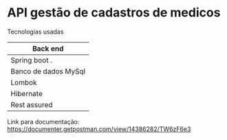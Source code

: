 # API gestão de cadastros de medicos


<p>
Tecnologias usadas
</p>


Back end  |
------------ |
Spring boot . |
Banco de dados MySql |
Lombok |
Hibernate |
Rest assured |

Link para documentação: https://documenter.getpostman.com/view/14386282/TW6zF6e3
